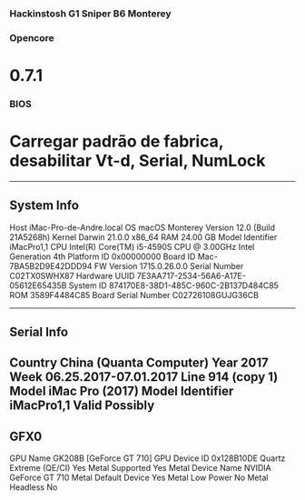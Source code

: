 ### Hackinstosh G1 Sniper B6 Monterey  
### Opencore
# 0.7.1

### BIOS
# Carregar padrão de fabrica, desabilitar Vt-d, Serial, NumLock

-----------------------------------------------------------------------
System Info
-----------------------------------------------------------------------
Host                           iMac-Pro-de-Andre.local
OS                             macOS Monterey Version 12.0 (Build 21A5268h)
Kernel                         Darwin 21.0.0 x86_64
RAM                            24.00 GB
Model Identifier               iMacPro1,1
CPU                            Intel(R) Core(TM) i5-4590S CPU @ 3.00GHz
Intel Generation               4th
Platform ID                    0x00000000
Board ID                       Mac-7BA5B2D9E42DDD94 
FW Version                     1715.0.26.0.0 
Serial Number                  C02TX0SWHX87
Hardware UUID                  7E3AA717-2534-56A6-A17E-05612E65435B
System ID                      874170E8-38D1-485C-960C-2B137D484C85
ROM                            3589F4484C85
Board Serial Number            C02726108GUJG36CB
 
-----------------------------------------------------------------------
Serial Info
-----------------------------------------------------------------------
Country                        China (Quanta Computer)
Year                           2017
Week                           06.25.2017-07.01.2017
Line                           914 (copy 1)
Model                          iMac Pro (2017)
Model Identifier               iMacPro1,1
Valid                          Possibly
-----------------------------------------------------------------------
GFX0
-----------------------------------------------------------------------
GPU Name                       GK208B [GeForce GT 710]
GPU Device ID                  0x128B10DE
Quartz Extreme (QE/CI)         Yes
Metal Supported                Yes
Metal Device Name              NVIDIA GeForce GT 710
Metal Default Device           Yes
Metal Low Power                No
Metal Headless                 No
